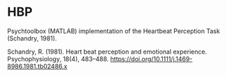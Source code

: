 # HBP
Psychtoolbox (MATLAB) implementation of the Heartbeat Perception Task (Schandry, 1981).

Schandry, R. (1981). Heart beat perception and emotional experience. Psychophysiology, 18(4), 483–488. https://doi.org/10.1111/j.1469-8986.1981.tb02486.x
